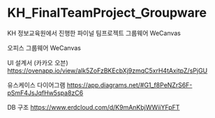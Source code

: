 # KH_FinalTeamProject_Groupware
KH 정보교육원에서 진행한 파이널 팀프로젝트 그룹웨어 WeCanvas

오피스 그룹웨어 WeCanvas

UI 설계서 (카카오 오븐) https://ovenapp.io/view/alk5ZoFzBKEcbXj9zmqC5xrH4tAxitpZ/sPjGU

유스케이스 다이어그램 https://app.diagrams.net/#G1_f8PeNZrS6F-pSmF4JsJqfHw5spa8zC6

DB 구조 https://www.erdcloud.com/d/K9mAnKbjWWiiYFpFT


